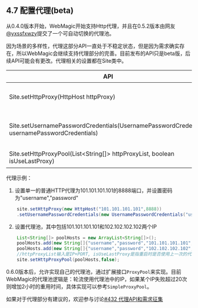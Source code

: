 ## 4.7 配置代理(beta)

从0.4.0版本开始，WebMagic开始支持Http代理，并且在0.5.2版本由网友[@yxssfxwzy](https://github.com/yxssfxwzy)提交了一个可自动切换的代理池。

因为场景的多样性，代理这部分API一直处于不稳定状态，但是因为需求确实存在，所以WebMagic会继续支持代理部分的完善。目前发布的API只是beta版，后续API可能会有更改。代理相关的设置都在Site类中。


| API	| 说明 |
| -------- | ------- | 
| Site.setHttpProxy(HttpHost httpProxy)| 设置单一的普通HTTP代理|
|Site.setUsernamePasswordCredentials(UsernamePasswordCredentials usernamePasswordCredentials)	| 为HttpProxy设置账号密码| 
|Site.setHttpProxyPool(List\<String[]> httpProxyList, boolean isUseLastProxy)	| 设置代理池 | 

代理示例：

1. 设置单一的普通HTTP代理为101.101.101.101的8888端口，并设置密码为"username","password"

```java
	site.setHttpProxy(new HttpHost("101.101.101.101",8888))
	.setUsernamePasswordCredentials(new UsernamePasswordCredentials("username","password"))
```

2. 设置代理池，其中包括101.101.101.101和102.102.102.102两个IP

```java
	List<String[]> poolHosts = new ArrayList<String[]>();
	poolHosts.add(new String[]{"username","password","101.101.101.101","8888"});
	poolHosts.add(new String[]{"username","password","102.102.102.102","8888"});
	//httpProxyList输入是IP+PORT, isUseLastProxy是指重启时是否使用上一次的代理配置
	site.setHttpProxyPool(poolHosts,false);
```

0.6.0版本后，允许实现自己的代理池，通过扩展接口`ProxyPool`来实现。目前WebMagic的代理池逻辑是：轮流使用代理池中的IP，如果某个IP失败超过20次则增加2小时的重用时间，具体实现可以参考`SimpleProxyPool`。

如果对于代理部分有建议的，欢迎参与讨论[#432 代理API和需求征集](https://github.com/code4craft/webmagic/issues/432)